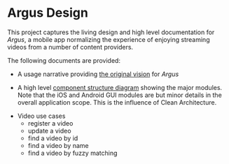 # Argus Design

This project captures the living design and high level documentation for *Argus*, a mobile app normalizing the experience of enjoying streaming videos from a number of content providers.

The following documents are provided:

+ A usage narrative providing [the original vision](vision.org) for *Argus*

+ A high level [component structure diagram](structure.md) showing the major modules. Note that the iOS and Android GUI modules are but minor details in the overall application scope. This is the influence of Clean Architecture.

* Video use cases
   * register a video
   * update a video
   * find a video by id
   * find a video by name
   * find a video by fuzzy matching
